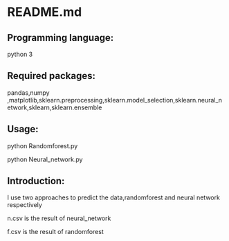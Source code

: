 README.md
===========
Programming language:
------------
python 3

Required packages:
---------------
pandas,numpy ,matplotlib,sklearn.preprocessing,sklearn.model_selection,sklearn.neural_network,sklearn,sklearn.ensemble

Usage:
--------
python Randomforest.py

python Neural_network.py

Introduction:
-------------
I use two approaches to predict the data,randomforest and neural network respectively

n.csv is the result of neural_network

f.csv is the result of randomforest
